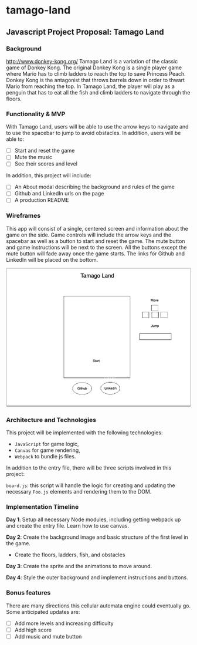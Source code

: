 # tamago-land
## Javascript Project Proposal: Tamago Land
### Background
http://www.donkey-kong.org/ 
Tamago Land is a variation of the classic game of Donkey Kong. The original Donkey Kong is a single player game where Mario has to climb ladders to reach the top to save Princess Peach. Donkey Kong is the antagonist that throws barrels down in order to thwart Mario from reaching the top. In Tamago Land, the player will play as a penguin that has to eat all the fish and climb ladders to navigate through the floors. 

### Functionality & MVP  

With Tamago Land, users will be able to use the arrow keys to navigate and to use the spacebar to jump to avoid obstacles.
In addition, users will be able to: 
- [ ] Start and reset the game
- [ ] Mute the music 
- [ ] See their scores and level

In addition, this project will include:
- [ ] An About modal describing the background and rules of the game
- [ ] Github and LinkedIn urls on the page
- [ ] A production README

### Wireframes

This app will consist of a single, centered screen and information about the game on the side. Game controls will include the arrow keys and the spacebar as well as a button to start and reset the game. The mute button and game instructions will be next to the screen. All the buttons except the mute button will fade away once the game starts. The links for Github and LinkedIn will be placed on the bottom.


![wireframes](https://github.com/tyeonn/tamago-land/blob/master/src/images/wireframe.png)

### Architecture and Technologies

This project will be implemented with the following technologies:

- `JavaScript` for game logic,
- `Canvas` for game rendering,
- `Webpack` to bundle js files.

In addition to the entry file, there will be three scripts involved in this project:

`board.js`: this script will handle the logic for creating and updating the necessary `Foo.js` elements and rendering them to the DOM.



### Implementation Timeline

**Day 1**: Setup all necessary Node modules, including getting webpack up and create the entry file. Learn how to use canvas.

**Day 2**: Create the background image and basic structure of the first level in the game. 
- Create the floors, ladders, fish, and obstacles

**Day 3**: Create the sprite and the animations to move around.

**Day 4**: Style the outer background and implement instructions and buttons.


### Bonus features

There are many directions this cellular automata engine could eventually go.  Some anticipated updates are:

- [ ] Add more levels and increasing difficulty
- [ ] Add high score 
- [ ] Add music and mute button
